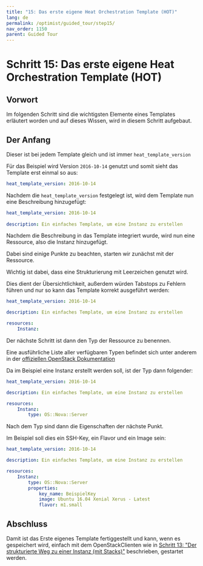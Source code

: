 ```yaml
---
title: "15: Das erste eigene Heat Orchestration Template (HOT)"
lang: de
permalink: /optimist/guided_tour/step15/
nav_order: 1150
parent: Guided Tour
---
```


Schritt 15: Das erste eigene Heat Orchestration Template (HOT)
==============================================================

Vorwort
-------

Im folgenden Schritt sind die wichtigsten Elemente eines Templates
erläutert worden und auf dieses Wissen, wird in diesem Schritt
aufgebaut.

Der Anfang
------------------------

Dieser ist bei jedem Template gleich und ist immer
`heat_template_version`   

Für das Beispiel wird Version `2016-10-14` genutzt und somit sieht das
Template erst einmal so aus:

```yaml
heat_template_version: 2016-10-14
```

Nachdem die `heat_template_version` festgelegt ist, wird dem Template
nun eine Beschreibung hinzugefügt:

```yaml
heat_template_version: 2016-10-14
 
description: Ein einfaches Template, um eine Instanz zu erstellen
```

Nachdem die Beschreibung in das Template integriert wurde, wird nun eine
Ressource, also die Instanz hinzugefügt. 

Dabei sind einige Punkte zu beachten, starten wir zunächst mit der
Ressource.

Wichtig ist dabei, dass eine Strukturierung mit Leerzeichen genutzt
wird.

Dies dient der Übersichtlichkeit, außerdem würden Tabstops zu Fehlern
führen und nur so kann das Template korrekt ausgeführt werden:

```yaml
heat_template_version: 2016-10-14

description: Ein einfaches Template, um eine Instanz zu erstellen

resources:
    Instanz:
```

Der nächste Schritt ist dann den Typ der Ressource zu benennen.

Eine ausführliche Liste aller verfügbaren Typen befindet sich unter
anderem in der [offiziellen OpenStack
Dokumentation](https://docs.openstack.org/developer/heat/template_guide/openstack.html)

Da im Beispiel eine Instanz erstellt werden soll, ist der Typ dann
folgender: 

```yaml
heat_template_version: 2016-10-14

description: Ein einfaches Template, um eine Instanz zu erstellen

resources:
    Instanz:
        type: OS::Nova::Server
```

Nach dem Typ sind dann die Eigenschaften der nächste Punkt.

Im Beispiel soll dies ein SSH-Key, ein Flavor und ein Image sein:

```yaml
heat_template_version: 2016-10-14

description: Ein einfaches Template, um eine Instanz zu erstellen

resources:
    Instanz:
        type: OS::Nova::Server
        properties:
            key_name: BeispielKey
            image: Ubuntu 16.04 Xenial Xerus - Latest
            flavor: m1.small
```

Abschluss
----------

Damit ist das Erste eigenes Template fertiggestellt und kann, wenn es
gespeichert wird, einfach mit dem OpenStackClienten wie in [Schritt 13: "Der strukturierte Weg zu einer Instanz (mit Stacks)"](/optimist/guided_tour/step13) beschrieben, gestartet werden.
